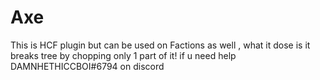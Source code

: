 # Axe
This is HCF plugin but can be used on Factions as well , what it dose is it breaks tree by chopping only 1 part of it! if u need help DAMNHETHICCBOI#6794 on discord
